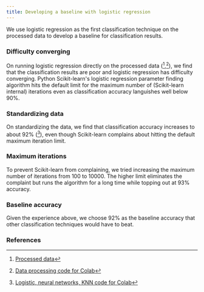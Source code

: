 ```yaml
---
title: Developing a baseline with logistic regression
---
```

We use logistic regression as the first classification technique on the processed data to develop a baseline for classification results.

### Difficulty converging
On running logistic regression directly on the processed data ([^data1],[^colab1]), we find that the classification results are poor and logistic regression has difficulty converging. Python Scikit-learn's logistic regression parameter finding algorithm hits the default limit for the maximum number of (Scikit-learn internal) iterations even as classification accuracy languishes well below 90%.

### Standardizing data
On standardizing the data, we find that classification accuracy increases to about 92% ([^colab2]), even though Scikit-learn complains about hitting the default maximum iteration limit.

### Maximum iterations
To prevent Scikit-learn from complaining, we tried increasing the maximum number of iterations from 100 to 10000. The higher limit eliminates the complaint but runs the algorithm for a long time while topping out at 93% accuracy.

### Baseline accuracy
Given the experience above, we choose 92% as the baseline accuracy that other classification techniques would have to beat.


### References
[^data1]: [Processed data](https://github.com/r-dube/CICIDS/blob/main/MachineLearningCVE/processed/bal-cicids2017.csv)
[^colab1]: [Data processing code for Colab](https://github.com/r-dube/CICIDS/blob/main/cicids_data.ipynb)
[^colab2]: [Logistic, neural networks, KNN code for Colab](https://github.com/r-dube/CICIDS/blob/main/cicids_classifiers.ipynb)

